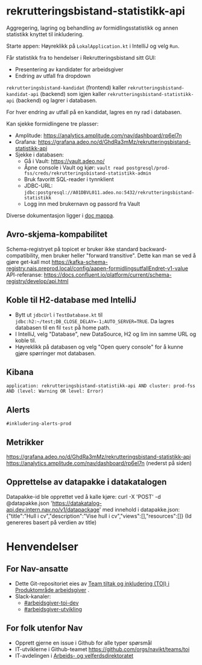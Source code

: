 # rekrutteringsbistand-statistikk-api

Aggregering, lagring og behandling av formidlingsstatistikk og annen statistikk knyttet til inkludering.

Starte appen:
Høyreklikk på `LokalApplication.kt` i IntelliJ og velg `Run`.

Får statistikk fra to hendelser i Rekrutteringsbistand sitt GUI:

- Presentering av kandidater for arbeidsgiver
- Endring av utfall fra dropdown

`rekrutteringsbistand-kandidat` (frontend) kaller `rekrutteringsbistand-kandidat-api` (backend) som igjen kaller `rekrutteringsbistand-statistikk-api` (backend) og lagrer i databasen.

For hver endring av utfall på en kandidat, lagres en ny rad i databasen.

Kan sjekke formidlingene tre plasser:

- Amplitude: https://analytics.amplitude.com/nav/dashboard/rp6el7n
- Grafana: https://grafana.adeo.no/d/GhdRa3mMz/rekrutteringsbistand-statistikk-api
- Sjekke i databasen:
  - Gå i Vault: https://vault.adeo.no/
  - Åpne console i Vault og kjør: `vault read postgresql/prod-fss/creds/rekrutteringsbistand-statistikk-admin`
  - Bruk favoritt SQL-reader i tynnklient
  - JDBC-URL: `jdbc:postgresql://A01DBVL011.adeo.no:5432/rekrutteringsbistand-statistikk`
  - Logg inn med brukernavn og passord fra Vault

Diverse dokumentasjon ligger i [doc mappa](./doc).

## Avro-skjema-kompabilitet

Schema-registryet på topicet er bruker ikke standard backward-compatibility, men bruker heller "forward transitive".
Dette kan man se ved å gjøre get-kall mot https://kafka-schema-registry.nais.preprod.local/config/aapen-formidlingsutfallEndret-v1-value
API-referanse: https://docs.confluent.io/platform/current/schema-registry/develop/api.html

## Koble til H2-database med IntelliJ

- Bytt ut `jdbcUrl` i `TestDatabase.kt` til `jdbc:h2:~/test;DB_CLOSE_DELAY=-1;AUTO_SERVER=TRUE`. Da lagres databasen til en fil `test` på home path.
- I IntelliJ, velg "Database", new DataSource, H2 og lim inn samme URL og koble til.
- Høyreklikk på databasen og velg "Open query console" for å kunne gjøre spørringer mot databasen.

## Kibana

`application: rekrutteringsbistand-statistikk-api AND cluster: prod-fss AND (level: Warning OR level: Error)`

## Alerts

`#inkludering-alerts-prod`

## Metrikker

https://grafana.adeo.no/d/GhdRa3mMz/rekrutteringsbistand-statistikk-api
https://analytics.amplitude.com/nav/dashboard/rp6el7n (nederst på siden)

## Opprettelse av datapakke i datakatalogen

Datapakke-id ble opprettet ved å kalle kjøre: curl -X 'POST' -d @datapakke.json 'https://datakatalog-api.dev.intern.nav.no/v1/datapackage'
med innehold i datapakke.json: {"title":"Hull i cv","description":"Vise hull i cv","views":[],"resources":[]}
(Id genereres basert på verdien av title)

# Henvendelser

## For Nav-ansatte

- Dette Git-repositoriet eies
  av [Team tiltak og inkludering (TOI) i Produktområde arbeidsgiver](https://teamkatalog.nais.adeo.no/team/0150fd7c-df30-43ee-944e-b152d74c64d6)
  .
- Slack-kanaler:
  - [#arbeidsgiver-toi-dev](https://nav-it.slack.com/archives/C02HTU8DBSR)
  - [#arbeidsgiver-utvikling](https://nav-it.slack.com/archives/CD4MES6BB)

## For folk utenfor Nav

- Opprett gjerne en issue i Github for alle typer spørsmål
- IT-utviklerne i Github-teamet https://github.com/orgs/navikt/teams/toi
- IT-avdelingen
  i [Arbeids- og velferdsdirektoratet](https://www.nav.no/no/NAV+og+samfunn/Kontakt+NAV/Relatert+informasjon/arbeids-og-velferdsdirektoratet-kontorinformasjon)
